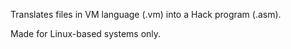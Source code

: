 Translates files in VM language (.vm) into a Hack program (.asm).

Made for Linux-based systems only.